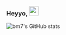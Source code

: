 ### Heyyo, <img src="https://media.giphy.com/media/hvRJCLFzcasrR4ia7z/giphy.gif" width="25px">
![bm7's GitHub stats](https://github-readme-stats.vercel.app/api?username=Sedoid&show_icons=true)
<!-- <a href="https://twitter.com/dfreddydev">
  <img align="left" alt="D. Karlson | Twitter" width="22px" src="https://raw.githubusercontent.com/peterthehan/peterthehan/master/assets/twitter.svg" />
</a>
<a href="https://discord.gg/0728">
  <img align="left" alt="D. Karlson's Discord" width="22px" src="https://raw.githubusercontent.com/peterthehan/peterthehan/master/assets/discord.svg" />
</a>
<a href="https://www.linkedin.com/in/don-freddy-237ba4193/">
  <img align="left" alt="D. Karlson's LinkedIN" width="22px" src="https://raw.githubusercontent.com/peterthehan/peterthehan/master/assets/linkedin.svg" />
</a>

<br />
<br />

Hi, I'm [D. Karlson!](), a passionate web and mobile developer. 🚀 I'm from Cameroon.

**Talking about Personal Stuffs:**

- 👨🏽‍💻 I’m currently working on something cool :wink:;
- 🌱 I’m currently learning Vuejs; 
- 💬 Ask me about anything, I am happy to help;
- 📫 How to reach me: [@Sedoid](https://twitter.com/dfreddydev);

**Languages and Tools:**   -->

<!-- 
<code><img height="20" src="https://raw.githubusercontent.com/github/explore/80688e429a7d4ef2fca1e82350fe8e3517d3494d/topics/dart/kotlin.png"></code>
<code><img height="20" src="https://raw.githubusercontent.com/github/explore/80688e429a7d4ef2fca1e82350fe8e3517d3494d/topics/javascript/javascript.png"></code>
<code><img height="20" src="https://raw.githubusercontent.com/github/explore/80688e429a7d4ef2fca1e82350fe8e3517d3494d/topics/react/react.png"></code>
<code><img height="20" src="https://raw.githubusercontent.com/github/explore/80688e429a7d4ef2fca1e82350fe8e3517d3494d/topics/vue/vue.png"></code>
<code><img height="20" src="https://raw.githubusercontent.com/github/explore/80688e429a7d4ef2fca1e82350fe8e3517d3494d/topics/nodejs/nodejs.png"></code>
<code><img height="20" src="https://raw.githubusercontent.com/github/explore/80688e429a7d4ef2fca1e82350fe8e3517d3494d/topics/firebase/firebase.png"></code>
<code><img height="20" src="https://raw.githubusercontent.com/github/explore/80688e429a7d4ef2fca1e82350fe8e3517d3494d/topics/git/git.png"></code>
<code><img height="20" src="https://raw.githubusercontent.com/github/explore/80688e429a7d4ef2fca1e82350fe8e3517d3494d/topics/css/css.png"></code>
<code><img height="20" src="https://raw.githubusercontent.com/github/explore/80688e429a7d4ef2fca1e82350fe8e3517d3494d/topics/html/html.png"></code> -->


<!--
**Sedoid/Sedoid** is a ✨ _special_ ✨ repository because its `README.md` (this file) appears on your GitHub profile.

If you like what I do, maybe consider buying me a coffee/tea 🥺👉👈

<a href="https://www.buymeacoffee.com/" target="_blank"><img src="https://cdn.buymeacoffee.com/buttons/v2/default-red.png" alt="Buy Me A Coffee" width="150" ></a>

- 📝[Resume](https://drive.google.com/)

Here are some ideas to get you started:

- 🔭 I’m currently working on Rava
- 🌱 I’m currently learning Blockchain
- 👯 I’m looking to collaborate on ...
- 🤔 I’m looking for help with ...
- 💬 Ask me about ...
- 📫 How to reach me: ...
- 😄 Pronouns: ...
- ⚡ Fun fact: ...

&#x1f4c8; GitHub Stats[

![D. Karlson 's Github Stats](https://github-readme-stats.vercel.app/api?username=Sedoid&show_icons=true&theme=radical)
-->


